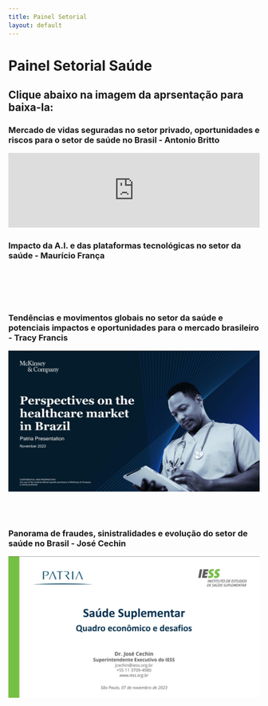 ```yaml
---
title: Painel Setorial
layout: default
---
```


# Painel Setorial Saúde

## Clique abaixo na imagem da aprsentação para baixa-la:

### Mercado de vidas seguradas no setor privado, oportunidades e riscos para o setor de saúde no Brasil - Antonio Britto

<iframe width="100%" height="30%" src="https://www.youtube.com/embed/ns35jEZ2zN0?si=CP2PYVNaaskTg3oS" title="YouTube video player" frameborder="0" allow="accelerometer; autoplay; clipboard-write; encrypted-media; gyroscope; picture-in-picture; web-share" allowfullscreen></iframe>

### Impacto da A.I. e das plataformas tecnológicas no setor da saúde - Maurício França

<a href="pdfs/231107_Patria_MauricioFrança.pdf" class="image fit"><img src="imgs/231107_Patria_MauricioFrança.jpg" alt=""></a>

<br/>
<br/>

### Tendências e movimentos globais no setor da saúde e potenciais impactos e oportunidades para o mercado brasileiro - Tracy Francis

<a href="pdfs/231107_Patria_McKinsey.pdf" class="image fit"><img src="imgs/Terceira_Apresentação.jpg" alt=""></a>

<br/>
<br/>

### Panorama de fraudes, sinistralidades e evolução do setor de saúde no Brasil - José Cechin

<a href="pdfs/231107_Patria_JoseCechin.pdf" class="image fit"><img src="imgs/231107_Patria_JoseCechin.jpg" alt=""></a>